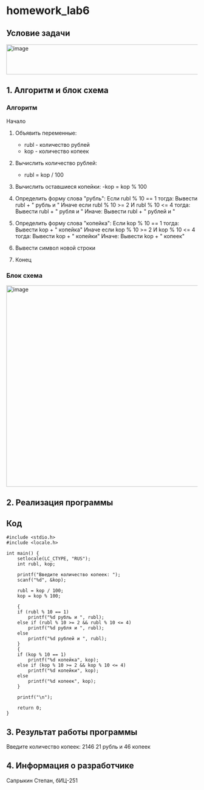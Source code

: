 # homework_lab6
## Условие задачи
<img width="817" height="79" alt="image" src="https://github.com/user-attachments/assets/32335829-d08e-43c7-9a0b-704cdbab13ea" />

## 1. Алгоритм и блок схема
### Алгоритм
Начало
1. Объявить переменные:
   - rubl - количество рублей
   - kop - количество копеек

2. Вычислить количество рублей:
   - rubl = kop / 100
3. Вычислить оставшиеся копейки:
    -kop = kop % 100

4. Определить форму слова "рубль":
    Если rubl % 10 == 1 тогда:
        Вывести rubl + " рубль и "
    Иначе если rubl % 10 >= 2 И rubl % 10 <= 4 тогда:
        Вывести rubl + " рубля и "
    Иначе:
        Вывести rubl + " рублей и "

5. Определить форму слова "копейка":
    Если kop % 10 == 1 тогда:
        Вывести kop + " копейка"
    Иначе если kop % 10 >= 2 И kop % 10 <= 4 тогда:
        Вывести kop + " копейки"
    Иначе:
        Вывести kop + " копеек"

6. Вывести символ новой строки

7. Конец
### Блок схема
<img width="574" height="529" alt="image" src="https://github.com/user-attachments/assets/6411fbb5-0983-4b80-b869-5dd337e075df" />


## 2. Реализация программы
## Код
    #include <stdio.h>
    #include <locale.h>
    
    int main() {
        setlocale(LC_CTYPE, "RUS");
        int rubl, kop;
    
        printf("Введите количество копеек: ");
        scanf("%d", &kop);
    
        rubl = kop / 100;
        kop = kop % 100;
    
        {
        if (rubl % 10 == 1)
            printf("%d рубль и ", rubl);
        else if (rubl % 10 >= 2 && rubl % 10 <= 4)
            printf("%d рубля и ", rubl);
        else
            printf("%d рублей и ", rubl);
        }
        {
        if (kop % 10 == 1)
            printf("%d копейка", kop);
        else if (kop % 10 >= 2 && kop % 10 <= 4)
            printf("%d копейки", kop);
        else
            printf("%d копеек", kop);
        }
    
        printf("\n");
        
        return 0;
    }
## 3. Результат работы программы
Введите количество копеек: 2146
21 рубль и 46 копеек
## 4. Информация о разработчике
Сапрыкин Степан, бИЦ-251
